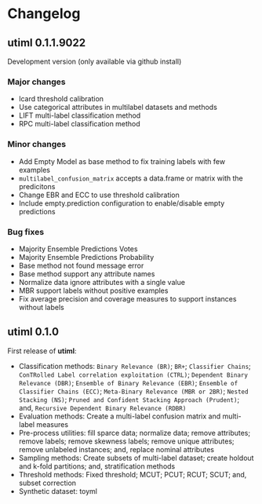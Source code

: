 # Changelog

## utiml 0.1.1.9022
Development version (only available via github install)

### Major changes
* lcard threshold calibration
* Use categorical attributes in multilabel datasets and methods
* LIFT multi-label classification method
* RPC multi-label classification method

### Minor changes
* Add Empty Model as base method to fix training labels with few examples
* `multilabel_confusion_matrix` accepts a data.frame or matrix with the predicitons
* Change EBR and ECC to use threshold calibration
* Include empty.prediction configuration to enable/disable empty predictions

### Bug fixes
* Majority Ensemble Predictions Votes
* Majority Ensemble Predictions Probability
* Base method not found message error
* Base method support any attribute names
* Normalize data ignore attributes with a single value
* MBR support labels without positive examples
* Fix average precision and coverage measures to support instances without labels

## utiml 0.1.0

First release of **utiml**:

* Classification methods: `Binary Relevance (BR)`; `BR+`; `Classifier Chains`;
  `ConTRolled Label correlation exploitation (CTRL)`; `Dependent Binary Relevance (DBR)`;
  `Ensemble of Binary Relevance (EBR)`; `Ensemble of Classifier Chains (ECC)`;
  `Meta-Binary Relevance (MBR or 2BR)`; `Nested Stacking (NS)`; 
  `Pruned and Confident Stacking Approach (Prudent)`; and, `Recursive Dependent Binary Relevance (RDBR)`
* Evaluation methods: Create a multi-label confusion matrix and multi-label measures
* Pre-process utilities: fill sparce data; normalize data; remove attributes; 
   remove labels; remove skewness labels; remove unique attributes; 
   remove unlabeled instances; and, replace nominal attributes
* Sampling methods: Create subsets of multi-label dataset; 
   create holdout and k-fold partitions; and, stratification methods
* Threshold methods: Fixed threshold; MCUT; PCUT; RCUT; SCUT; and, subset correction
* Synthetic dataset: toyml
